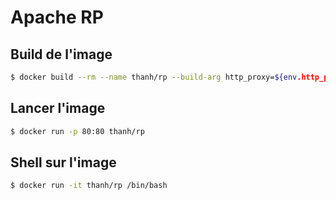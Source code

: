 Apache RP 
==========================

## Build de l'image
```bash
$ docker build --rm --name thanh/rp --build-arg http_proxy=${env.http_proxy}  --build-arg https_proxy=${env.https_proxy} --build-arg HTTP_PROXY=${env.http_proxy} --build-arg HTTPS_PROXY=${env.https_proxy}  docker
```



## Lancer l'image
```bash
$ docker run -p 80:80 thanh/rp
```

## Shell sur l'image
```bash
$ docker run -it thanh/rp /bin/bash
```
